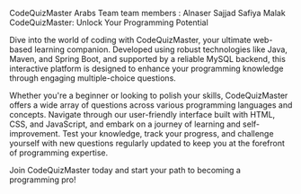 CodeQuizMaster
Arabs Team
team members :
Alnaser Sajjad
Safiya Malak
CodeQuizMaster: Unlock Your Programming Potential

Dive into the world of coding with CodeQuizMaster, your ultimate web-based learning companion. Developed using robust technologies like Java, Maven, and Spring Boot, and supported by a reliable MySQL backend, this interactive platform is designed to enhance your programming knowledge through engaging multiple-choice questions.

Whether you're a beginner or looking to polish your skills, CodeQuizMaster offers a wide array of questions across various programming languages and concepts. Navigate through our user-friendly interface built with HTML, CSS, and JavaScript, and embark on a journey of learning and self-improvement. Test your knowledge, track your progress, and challenge yourself with new questions regularly updated to keep you at the forefront of programming expertise.

Join CodeQuizMaster today and start your path to becoming a programming pro!
